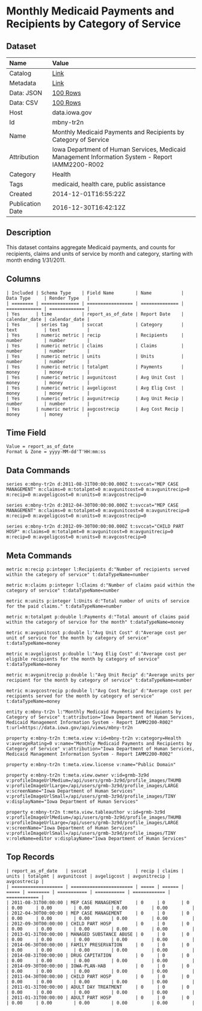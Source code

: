 # Monthly Medicaid Payments and Recipients by Category of Service

## Dataset

| Name | Value |
| :--- | :---- |
| Catalog | [Link](https://catalog.data.gov/dataset/monthly-medicaid-payments-and-recipients-by-category-of-service) |
| Metadata | [Link](https://data.iowa.gov/api/views/mbny-tr2n) |
| Data: JSON | [100 Rows](https://data.iowa.gov/api/views/mbny-tr2n/rows.json?max_rows=100) |
| Data: CSV | [100 Rows](https://data.iowa.gov/api/views/mbny-tr2n/rows.csv?max_rows=100) |
| Host | data.iowa.gov |
| Id | mbny-tr2n |
| Name | Monthly Medicaid Payments and Recipients by Category of Service |
| Attribution | Iowa Department of Human Services, Medicaid Management Information System - Report IAMM2200-R002 |
| Category | Health |
| Tags | medicaid, health care, public assistance |
| Created | 2014-12-01T16:55:22Z |
| Publication Date | 2016-12-30T16:42:12Z |

## Description

This dataset contains aggregate Medicaid payments, and counts for recipients, claims and units of service by month and category, starting with month ending 1/31/2011.

## Columns

```ls
| Included | Schema Type    | Field Name        | Name           | Data Type     | Render Type   |
| ======== | ============== | ================= | ============== | ============= | ============= |
| Yes      | time           | report_as_of_date | Report Date    | calendar_date | calendar_date |
| Yes      | series tag     | svccat            | Category       | text          | text          |
| Yes      | numeric metric | recip             | Recipients     | number        | number        |
| Yes      | numeric metric | claims            | Claims         | number        | number        |
| Yes      | numeric metric | units             | Units          | number        | number        |
| Yes      | numeric metric | totalpmt          | Payments       | money         | money         |
| Yes      | numeric metric | avgunitcost       | Avg Unit Cost  | money         | money         |
| Yes      | numeric metric | avgeligcost       | Avg Elig Cost  | money         | money         |
| Yes      | numeric metric | avgunitrecip      | Avg Unit Recip | number        | number        |
| Yes      | numeric metric | avgcostrecip      | Avg Cost Recip | money         | money         |
```

## Time Field

```ls
Value = report_as_of_date
Format & Zone = yyyy-MM-dd'T'HH:mm:ss
```

## Data Commands

```ls
series e:mbny-tr2n d:2011-08-31T00:00:00.000Z t:svccat="MEP CASE MANAGEMENT" m:claims=0 m:totalpmt=0 m:avgunitcost=0 m:avgunitrecip=0 m:recip=0 m:avgeligcost=0 m:units=0 m:avgcostrecip=0

series e:mbny-tr2n d:2012-04-30T00:00:00.000Z t:svccat="MEP CASE MANAGEMENT" m:claims=0 m:totalpmt=0 m:avgunitcost=0 m:avgunitrecip=0 m:recip=0 m:avgeligcost=0 m:units=0 m:avgcostrecip=0

series e:mbny-tr2n d:2012-09-30T00:00:00.000Z t:svccat="CHILD PART HOSP" m:claims=0 m:totalpmt=0 m:avgunitcost=0 m:avgunitrecip=0 m:recip=0 m:avgeligcost=0 m:units=0 m:avgcostrecip=0
```

## Meta Commands

```ls
metric m:recip p:integer l:Recipients d:"Number of recipients served within the category of service" t:dataTypeName=number

metric m:claims p:integer l:Claims d:"Number of claims paid within the category of service" t:dataTypeName=number

metric m:units p:integer l:Units d:"Total number of units of service for the paid claims." t:dataTypeName=number

metric m:totalpmt p:double l:Payments d:"Total amount of claims paid within the category of service for the month" t:dataTypeName=money

metric m:avgunitcost p:double l:"Avg Unit Cost" d:"Average cost per unit of service for the month by category of service" t:dataTypeName=money

metric m:avgeligcost p:double l:"Avg Elig Cost" d:"Average cost per eligible recipients for the month by category of service" t:dataTypeName=money

metric m:avgunitrecip p:double l:"Avg Unit Recip" d:"Average units per recipient for the month by category of service" t:dataTypeName=number

metric m:avgcostrecip p:double l:"Avg Cost Recip" d:"Average cost per recipients served for the month by category of service" t:dataTypeName=money

entity e:mbny-tr2n l:"Monthly Medicaid Payments and Recipients by Category of Service" t:attribution="Iowa Department of Human Services, Medicaid Management Information System - Report IAMM2200-R002" t:url=https://data.iowa.gov/api/views/mbny-tr2n

property e:mbny-tr2n t:meta.view v:id=mbny-tr2n v:category=Health v:averageRating=0 v:name="Monthly Medicaid Payments and Recipients by Category of Service" v:attribution="Iowa Department of Human Services, Medicaid Management Information System - Report IAMM2200-R002"

property e:mbny-tr2n t:meta.view.license v:name="Public Domain"

property e:mbny-tr2n t:meta.view.owner v:id=grmb-3z9d v:profileImageUrlMedium=/api/users/grmb-3z9d/profile_images/THUMB v:profileImageUrlLarge=/api/users/grmb-3z9d/profile_images/LARGE v:screenName="Iowa Department of Human Services" v:profileImageUrlSmall=/api/users/grmb-3z9d/profile_images/TINY v:displayName="Iowa Department of Human Services"

property e:mbny-tr2n t:meta.view.tableauthor v:id=grmb-3z9d v:profileImageUrlMedium=/api/users/grmb-3z9d/profile_images/THUMB v:profileImageUrlLarge=/api/users/grmb-3z9d/profile_images/LARGE v:screenName="Iowa Department of Human Services" v:profileImageUrlSmall=/api/users/grmb-3z9d/profile_images/TINY v:roleName=editor v:displayName="Iowa Department of Human Services"
```

## Top Records

```ls
| report_as_of_date   | svccat                  | recip | claims | units | totalpmt | avgunitcost | avgeligcost | avgunitrecip | avgcostrecip | 
| =================== | ======================= | ===== | ====== | ===== | ======== | =========== | =========== | ============ | ============ | 
| 2011-08-31T00:00:00 | MEP CASE MANAGEMENT     | 0     | 0      | 0     | 0.00     | 0.00        | 0.00        | 0.00         | 0.00         | 
| 2012-04-30T00:00:00 | MEP CASE MANAGEMENT     | 0     | 0      | 0     | 0.00     | 0.00        | 0.00        | 0.00         | 0.00         | 
| 2012-09-30T00:00:00 | CHILD PART HOSP         | 0     | 0      | 0     | 0.00     | 0.00        | 0.00        | 0.00         | 0.00         | 
| 2013-01-31T00:00:00 | MANAGED SUBSTANCE ABUSE | 0     | 0      | 0     | 0.00     | 0.00        | 0.00        | 0.00         | 0.00         | 
| 2014-06-30T00:00:00 | FAMILY PRESERVATION     | 0     | 0      | 0     | 0.00     | 0.00        | 0.00        | 0.00         | 0.00         | 
| 2014-08-31T00:00:00 | DRUG CAPITATION         | 0     | 0      | 0     | 0.00     | 0.00        | 0.00        | 0.00         | 0.00         | 
| 2014-09-30T00:00:00 | IOWA-PLAN-HAB           | 0     | 0      | 0     | 0.00     | 0.00        | 0.00        | 0.00         | 0.00         | 
| 2011-04-30T00:00:00 | CHILD PART HOSP         | 0     | 0      | 0     | 0.00     | 0.00        | 0.00        | 0.00         | 0.00         | 
| 2011-01-31T00:00:00 | ADULT DAY TREATMENT     | 0     | 0      | 0     | 0.00     | 0.00        | 0.00        | 0.00         | 0.00         | 
| 2011-01-31T00:00:00 | ADULT PART HOSP         | 0     | 0      | 0     | 0.00     | 0.00        | 0.00        | 0.00         | 0.00         | 
```